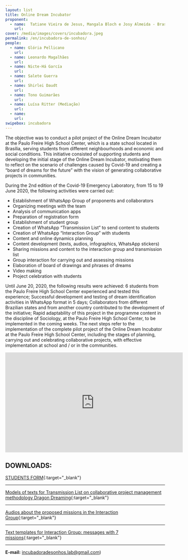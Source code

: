 ```yaml
---
layout: list
title: Online Dream Incubator
proponent:
  - name:  Tatiane Vieira de Jesus, Mangala Bloch e Josy Almeida - Brasília, DF
    url: 
cover: /media/images/covers/incubadora.jpeg
permalink: /en/incubadora-de-sonhos/
people:
  - name: Glória Pellicano
    url: 
  - name: Leonardo Magalhães
    url: 
  - name: Nicte-Há García
    url: 
  - name: Salete Guerra
    url: 
  - name: Shirlei Daudt
    url: 
  - name: Tono Guimarães
    url: 
  - name: Luísa Ritter (Mediação)
    url: 
  - name: 
    url:
swipebox: incubadora
---
```


The objective was to conduct a pilot project of the Online Dream Incubator at the Paulo Freire High School Center, which is a state school located in Brasília, serving students from different neighbourhoods and economic and social conditions. This initiative consisted of supporting students and developing the initial stage of the Online Dream Incubator, motivating them to reflect on the scenario of challenges caused by Covid-19 and creating a “board of dreams for the future” with the vision of generating collaborative projects in communities.
  
During the 2nd edition of the Covid-19 Emergency Laboratory, from 15 to 19 June 2020, the following activities were carried out:
* Establishment of WhatsApp Group of proponents and collaborators
* Organizing meetings with the team
* Analysis of communication apps
* Preparation of registration form
* Establishment of student group
* Creation of WhatsApp “Transmission List” to send content to students
* Creation of WhatsApp “Interaction Group” with students
* Content and online dynamics planning
* Content development (texts, audios, infographics, WhatsApp stickers)
* Sharing missions and content to the interaction group and transmission list
* Group interaction for carrying out and assessing missions
* Elaboration of board of drawings and phrases of dreams 
* Video making 
* Project celebration with students
  
Until June 20, 2020, the following results were achieved:
6 students from the Paulo Freire High School Center experienced and tested this experience;
Successful development and testing of dream identification activities in WhatsApp format in 5 days;
Collaborators from different Brazilian states and from another country contributed to the development of the initiative;
Rapid adaptability of this project in the programme content  in the discipline of Sociology, at the Paulo Freire High School Center, to be implemented in the coming weeks.
The next steps refer to the implementation of the complete pilot project of the Online Dream Incubator at the Paulo Freire High School Center, including the stages of planning, carrying out and celebrating collaborative projects, with effective implementation at school and / or in the communities.

<div class="video-wrapper video-wrapper-16x9">
<iframe width="560" height="315" src="https://www.youtube.com/embed/zg_GvYle4Ac" frameborder="0" allow="accelerometer; autoplay; encrypted-media; gyroscope; picture-in-picture" allowfullscreen></iframe>
</div>


## DOWNLOADS:
  

[STUDENTS FORM](https://docs.google.com/forms/d/e/1FAIpQLSfzaiIwdMFJbBMec7k3EQcpOmamO_yXixxEzolrUEQ4pPImAQ/viewform){:target="_blank"}

---
  
[Models of texts for Transmission List on collaborative project management methodology Dragon Dreaming]( https://docs.google.com/document/d/1psqAz3ASntLRk_6dGuCT_grQVH3bS5R7mhfCKGsw9ds/edit?usp=sharing){:target="_blank"}

---
    
[Audios about the proposed missions in the Interaction Group](https://drive.google.com/drive/folders/1bJICcrz0jybhztmMvjsqTtrjVTRKdkbE?usp=sharing){:target="_blank"}
 
---
   
[Text templates for Interaction Group: messages with 7 missions](https://docs.google.com/document/d/1FbeFY9TMI6irBemhd4Kn-jkXXB5nW3WxEts_yCe85d8/edit?usp=sharing){:target="_blank"} 

---
  
  
**E-mail:** incubadoradesonhos.lab@gmail.com)